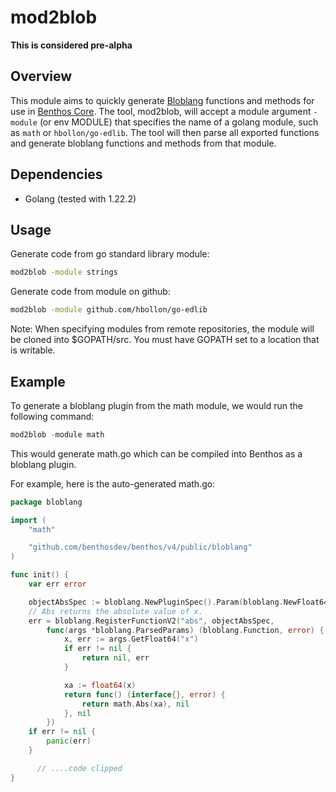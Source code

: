 # mod2blob

**This is considered pre-alpha**

## Overview
This module aims to quickly generate [Bloblang](https://www.benthos.dev/docs/guides/bloblang/about/) functions and methods for use in [Benthos Core]((https://github.com/redpanda-data/benthos)). The tool, mod2blob, will accept a module argument `-module` (or env MODULE) that specifies the name of a golang module, such as `math` or `hbollon/go-edlib`. The tool will then parse all exported functions and generate bloblang functions and methods from that module.

## Dependencies

* Golang (tested with 1.22.2)

## Usage

Generate code from go standard library module:
```bash
mod2blob -module strings
```

Generate code from module on github:
```bash
mod2blob -module github.com/hbollon/go-edlib
```

Note: When specifying modules from remote repositories, the module will be cloned into $GOPATH/src.  You must have GOPATH set to a location that is writable.


## Example

To generate a bloblang plugin from the math module, we would run the following command:
```go
mod2blob -module math
```

This would generate math.go which can be compiled into Benthos as a bloblang plugin.

For example, here is the auto-generated math.go:

```go
package bloblang

import (
	"math"

	"github.com/benthosdev/benthos/v4/public/bloblang"
)

func init() {
	var err error

	objectAbsSpec := bloblang.NewPluginSpec().Param(bloblang.NewFloat64Param("x"))
	// Abs returns the absolute value of x.
	err = bloblang.RegisterFunctionV2("abs", objectAbsSpec,
		func(args *bloblang.ParsedParams) (bloblang.Function, error) {
			x, err := args.GetFloat64("x")
			if err != nil {
				return nil, err
			}

			xa := float64(x)
			return func() (interface{}, error) {
				return math.Abs(xa), nil
			}, nil
		})
	if err != nil {
		panic(err)
	}

      // ....code clipped
}
```
